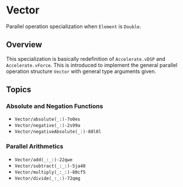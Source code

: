 #  Vector<Double>
Parallel operation specialization when `Element` is `Double`.

## Overview

This specialization is basically redefinition of `Accelerate.vDSP` and `Accelerate.vForce`. 
This is introduced to implement the general parallel operation structure ``Vector`` with general type arguments given.

## Topics

### Absolute and Negation Functions
- ``Vector/absolute(_:)-7o0es``
- ``Vector/negative(_:)-2s99a``
- ``Vector/negativeAbsolute(_:)-80l0l``

### Parallel Arithmetics
- ``Vector/add(_:_:)-22qwe``
- ``Vector/subtract(_:_:)-5ja40``
- ``Vector/multiply(_:_:)-80cf5``
- ``Vector/divide(_:_:)-72qmg``
